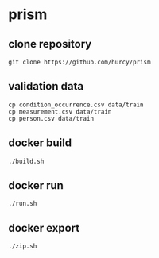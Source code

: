 # prism

## clone repository

```
git clone https://github.com/hurcy/prism
```

## validation data

```
cp condition_occurrence.csv data/train
cp measurement.csv data/train
cp person.csv data/train
```

## docker build

```
./build.sh
```

## docker run

```
./run.sh
```

## docker export

```
./zip.sh
```
